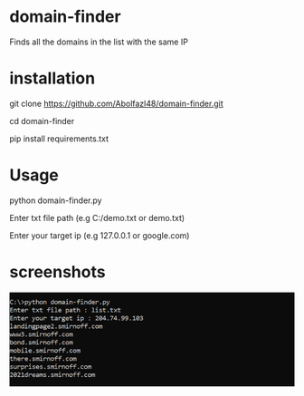 # domain-finder
Finds all the domains in the list with the same IP

# installation
git clone https://github.com/Abolfazl48/domain-finder.git

cd domain-finder

pip install requirements.txt

# Usage
python domain-finder.py

Enter txt file path (e.g C:/demo.txt or demo.txt)

Enter your target ip (e.g 127.0.0.1 or google.com)

# screenshots
![screenshot 1 ](https://github.com/Abolfazl48/domain-finder/blob/main/screenshot.PNG)

